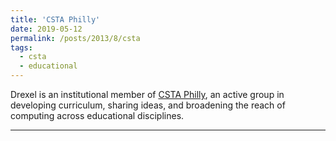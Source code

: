 ```yaml
---
title: 'CSTA Philly'
date: 2019-05-12
permalink: /posts/2013/8/csta
tags:
  - csta
  - educational
---
```


Drexel is an institutional member of [CSTA Philly](https://sites.google.com/site/cstaphilly/), an active group in developing curriculum, sharing ideas, and broadening the reach of computing across educational disciplines.

------